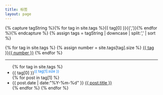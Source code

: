 ```yaml
---
title: 标签
layout: page
---
```


{% capture tagString %}{% for tag in site.tags %}{{ tag[0] }}{{','}}{% endfor %}{% endcapture %}
{% assign tags = tagString | downcase | split:',' | sort %}

<div>
{% for tag in site.tags %}
{% assign number = site.tags[tag].size %}
<a class="tagbox" href="#{{ tag }}" rel="{{ number }}">{{ tag }}<span>{{ number }}</span></a>
{% endfor %}
</div>

<hr>
<ul class="listing">
{% for tag in site.tags %}
  <li class="listing-seperator" id="{{ tag[0] }}">{{ tag[0] }}<sup style="color:#07e">{{ tag[1].size }}</sup></li>
{% for post in tag[1] %}
  <li class="listing-item">
  <time datetime="{{ post.date | date:"%Y-%m-%d" }}">{{ post.date | date:"%Y-%m-%d" }}</time>
  <a href="{{ site.url }}{{ post.url }}" title="{{ post.title }}">{{ post.title }}</a>
  </li>
{% endfor %}
{% endfor %}
</ul>
